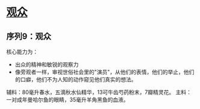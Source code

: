 # [观众](../途径/观众.md)

## 序列9：观众

核心能力为：

+ 出众的精神和敏锐的观察力
+ 像旁观者一样，审视世俗社会里的"演员"，从他们的表情，他们的举止，他们的口癖，他们不为人知的动作窥见他们真实的想法。

辅料：80毫升春水，五滴秋水仙精华，13可牛齿芍药粉末，7瓣精灵花。
主料：一对成年曼哈尔鱼的眼睛，35毫升羊角黑鱼的血液。

